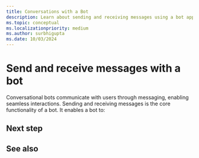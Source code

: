 ```yaml
---
title: Conversations with a Bot
description: Learn about sending and receiving messages using a bot app
ms.topic: conceptual
ms.localizationpriority: medium
ms.author: surbhigupta
ms.date: 10/03/2024
---
```


# Send and receive messages with a bot

Conversational bots communicate with users through messaging, enabling seamless interactions. Sending and receiving messages is the core functionality of a bot. It enables a bot to:

## Next step

## See also
